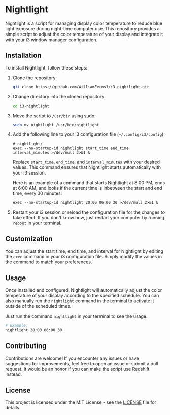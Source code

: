 # Nightlight

Nightlight is a script for managing display color temperature to reduce blue light exposure during night-time computer use. This repository provides a simple script to adjust the color temperature of your display and integrate it with your i3 window manager configuration.

## Installation

To install Nightlight, follow these steps:

1. Clone the repository:

    ```bash
    git clone https://github.com/WilliamFerns1/i3-nightlight.git
    ```

2. Change directory into the cloned repository:

    ```bash
    cd i3-nightlight
    ```

3. Move the script to `/usr/bin` using sudo:

    ```bash
    sudo mv nightlight /usr/bin/nightlight
    ```

4. Add the following line to your i3 configuration file (`~/.config/i3/config`):

    ```text
    # nightlight:
    exec --no-startup-id nightlight start_time end_time interval_minutes >/dev/null 2>&1 &
    ```

    Replace `start_time`, `end_time`, and `interval_minutes` with your desired values. This command ensures that Nightlight starts automatically with your i3 session.
    
    Here is an example of a command that starts Nightlight at 8:00 PM, ends at 6:00 AM, and looks if the current time is inbetween the start and end time, every 30 minutes:

    ```text
    exec --no-startup-id nightlight 20:00 06:00 30 >/dev/null 2>&1 &
    ```

5. Restart your i3 session or reload the configuration file for the changes to take effect. If you don't know how, just restart your computer by running `reboot` in your terminal.

## Customization

You can adjust the start time, end time, and interval for Nightlight by editing the `exec` command in your i3 configuration file. Simply modify the values in the command to match your preferences.

## Usage

Once installed and configured, Nightlight will automatically adjust the color temperature of your display according to the specified schedule. You can also manually run the `nightlight` command in the terminal to activate it outside of the scheduled times.

Just run the command `nightlight` in your terminal to see the usage. 

```bash
# Example:
nightlight 20:00 06:00 30
```

## Contributing

Contributions are welcome! If you encounter any issues or have suggestions for improvements, feel free to open an issue or submit a pull request. It would be an honor if you can make the script use Redshift instead.

## License

This project is licensed under the MIT License - see the [LICENSE](LICENSE) file for details.
